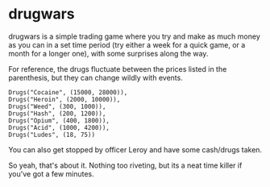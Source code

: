 # drugwars
drugwars is a simple trading game where you try and make as much money as you can in a set 
time period (try either a week for a quick game, or a month for a longer one), with some
surprises along the way.

For reference, the drugs fluctuate between the prices listed in the parenthesis, but they
can change wildly with events.

    Drugs("Cocaine", (15000, 28000)),
    Drugs("Heroin", (2000, 10000)),
    Drugs("Weed", (300, 1000)),
    Drugs("Hash", (200, 1200)),
    Drugs("Opium", (400, 1800)),
    Drugs("Acid", (1000, 4200)),
    Drugs("Ludes", (18, 75))
    
You can also get stopped by officer Leroy and have some cash/drugs taken. 

So yeah, that's about it. Nothing too riveting, but its a neat time killer if you've got a few minutes.
